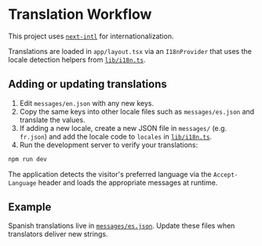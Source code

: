 # Translation Workflow

This project uses [`next-intl`](https://next-intl.dev/) for internationalization.

Translations are loaded in `app/layout.tsx` via an `I18nProvider` that uses the locale detection helpers from [`lib/i18n.ts`](../lib/i18n.ts).

## Adding or updating translations

1. Edit `messages/en.json` with any new keys.
2. Copy the same keys into other locale files such as `messages/es.json` and translate the values.
3. If adding a new locale, create a new JSON file in `messages/` (e.g. `fr.json`) and add the locale code to `locales` in [`lib/i18n.ts`](../lib/i18n.ts).
4. Run the development server to verify your translations:

```bash
npm run dev
```

The application detects the visitor's preferred language via the `Accept-Language` header and loads the appropriate messages at runtime.

## Example

Spanish translations live in [`messages/es.json`](../messages/es.json). Update these files when translators deliver new strings.
